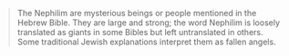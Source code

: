 
> The Nephilim are mysterious beings or people mentioned in the Hebrew Bible. They are large and strong; the word Nephilim is loosely translated as giants in some Bibles but left untranslated in others. Some traditional Jewish explanations interpret them as fallen angels.
